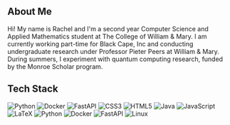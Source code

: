 ## About Me
Hi! My name is Rachel and I'm a second year Computer Science and Applied Mathematics student at The College of William & Mary. I am currently working part-time for Black Cape, Inc and conducting undergraduate research under Professor Pieter Peers at William & Mary. During summers, I experiment with quantum computing research, funded by the Monroe Scholar program. 


## Tech Stack
![Python](https://img.shields.io/badge/python-3670A0?style=flat&logo=python&logoColor=ffdd54) ![Docker](https://img.shields.io/badge/docker-3670A0?style=flat&logo=python&logoColor=ffdd54) ![FastAPI](https://img.shields.io/badge/FastAPI-005571?style=flat&logo=fastapi) ![CSS3](https://img.shields.io/badge/css3-%231572B6.svg?style=flat&logo=css3&logoColor=white) ![HTML5](https://img.shields.io/badge/html5-%23E34F26.svg?style=flat&logo=html5&logoColor=white) ![Java](https://img.shields.io/badge/java-%23ED8B00.svg?style=flat&logo=openjdk&logoColor=white) ![JavaScript](https://img.shields.io/badge/javascript-%23323330.svg?style=flat&logo=javascript&logoColor=%23F7DF1E) ![LaTeX](https://img.shields.io/badge/latex-%23008080.svg?style=flat&logo=latex&logoColor=white) ![Python](https://img.shields.io/badge/python-3670A0?style=flat&logo=python&logoColor=ffdd54) ![Docker](https://img.shields.io/badge/docker-3670A0?style=flat&logo=python&logoColor=ffdd54) ![FastAPI](https://img.shields.io/badge/FastAPI-005571?style=flat&logo=fastapi) ![Linux](https://img.shields.io/badge/Linux-FCC624?style=flat&logo=linux&logoColor=black)

